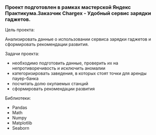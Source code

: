 ### Проект подготовлен в рамках мастерской Яндекс Практикума.Заказчик Chargex - Удобный сервис зарядки гаджетов.

Цель проекта:

Анализировать данные о использовании сервиса зарядки гаджетов и сформировать рекомендации развития.

Задачи проекта:

   - необходимо подготовить данные, проверить их на непротиворечивость и исключить аномалии
   - категоризировать заведения, в которых стоят точки для аренды пауер-банка
   - посчитать долю окупаемых станций
   - сформировать рекомендации развития

Библиотеки:
- Pandas
- Math
- Numpy 
- Matplotlib
- Seaborn

